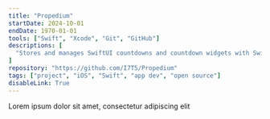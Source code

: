 ```yaml
---
title: "Propedium"
startDate: 2024-10-01
endDate: 1970-01-01
tools: ["Swift", "Xcode", "Git", "GitHub"]
descriptions: [
  "Stores and manages SwiftUI countdowns and countdown widgets with SwiftData"
]
repository: "https://github.com/I7T5/Propedium"
tags: ["project", "iOS", "Swift", "app dev", "open source"]
disableLink: True
---
```


Lorem ipsum dolor sit amet, consectetur adipiscing elit
